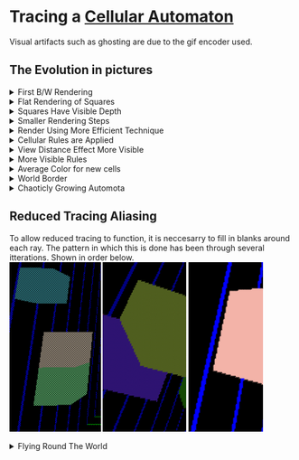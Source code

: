 # Tracing a [Cellular Automaton](https://en.wikipedia.org/wiki/Cellular_automaton)

Visual artifacts such as ghosting are due to the gif encoder used.

## The Evolution in pictures

<details>
  <summary>First B/W Rendering</summary>
  <p>Automata composes of simple booleans to store state.</br>
Renderer uses very a simple fixed ray marching algorihm.</p>
  <img title="" src="./Demo-Clips/1.gif" alt="" width=""/>
</details>

<details>
  <summary>Flat Rendering of Squares</summary>
  <p>
Automota booleans swapped for RGB values.</br>
Renderer updated to support the new color space.</p>
<img title="" src="./Demo-Clips/2.gif" alt="" width=""/>

</details>

<details>
  <summary>Squares Have Visible Depth</summary>
  <p>
By reducing the increment size of the ray marching we can more accuratley detect collisions.
</p>
<img title="" src="./Demo-Clips/3.gif" alt="" width=""/>
</details>

<details>
  <summary>Smaller Rendering Steps</summary>
  <p>
Further reduce incrment to get a finer quality of image.
</p>
<img title="" src="./Demo-Clips/4.gif" alt="" width=""/>
</details>

<details>
  <summary>Render Using More Efficient Technique</summary>
  <p>
By detecting possible {x,y,z} intersects we can ensure that each ray march will be calculating a unique collision.
Rather than possibly hitting the same empty square many times over while marching through its volume.</p>
<img title="" src="./Demo-Clips/5.gif" alt="" width=""/>

</details>

<details>
  <summary>Cellular Rules are Applied</summary>
  <p>
Simple rules are applied to each square every second, using their neighbours states to determine its own.</br></p>
<img title="" src="./Demo-Clips/6.gif" alt="" width=""/>
</details>

<details>
  <summary>View Distance Effect More Visible</summary>
  <p>
A thatched grid pattern becomes visible on squares at the edge of the render distance.</br>
The exact cause of this is unkown (for now).</br></p>
<img title="" src="./Demo-Clips/7.gif" alt="" width=""/>
</details>

<details>
  <summary>More Visible Rules</summary>
  <p>
Cells dissapear and new white cells appear into the world.</p>
<img title="" src="./Demo-Clips/8.gif" alt="" width=""/>
</details>

<details>
  <summary>Average Color for new cells</summary>
  <p>
Brand new cells use the average color of its neighbours.</p>
<img title="" src="./Demo-Clips/9.gif" alt="" width=""/>
</details>

<details>
  <summary>World Border</summary>
  <p>
Border Effect at the edge of the world</p>
<img title="" src="./Demo-Clips/10.png" alt="" width=""/>
</details>

<details>
  <summary>Chaoticly Growing Automota</summary>
  <p>
A rather interesting growth from a small original set of cells.</p>
<img title="" src="./Demo-Clips/11.gif" alt="" width=""/>
</details>

## Reduced Tracing Aliasing

To allow reduced tracing to function, it is neccesarry to fill in blanks around each ray. The pattern in which this is done has been through several itterations. Shown in order below.
</br>
<img title="" src="./Demo-Clips/Reduced-Ray/PxlV1.png" alt="" width="" height="300px"/>
<img title="" src="./Demo-Clips/Reduced-Ray/PxlV2.png" alt="" width="" height="300px"/>
<img title="" src="./Demo-Clips/Reduced-Ray/PxlV3.png" alt="" width="" height="300px"/>

<details>
  <summary>Flying Round The World</summary>
  <p>
A fuzzy effect is present on objects in the scene. Result of the reduced ray count.</p>
<img title="" src="./Demo-Clips/Reduced-Ray/1.gif" alt="" width=""/>
</details>
